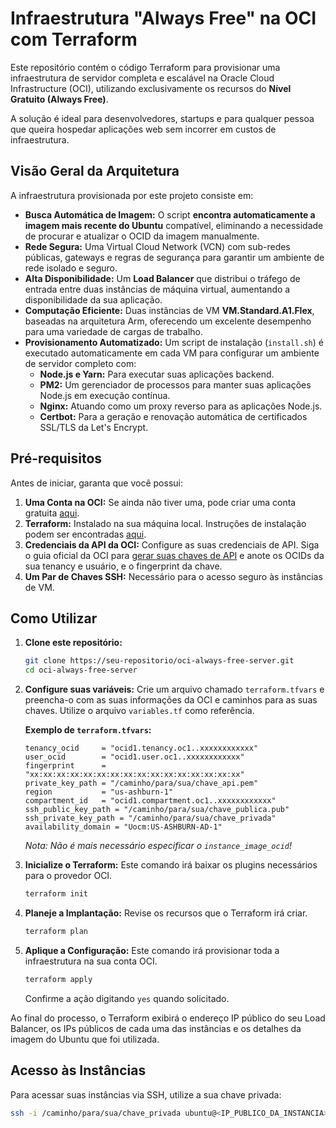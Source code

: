 # Infraestrutura "Always Free" na OCI com Terraform

Este repositório contém o código Terraform para provisionar uma infraestrutura de servidor completa e escalável na Oracle Cloud Infrastructure (OCI), utilizando exclusivamente os recursos do **Nível Gratuito (Always Free)**.

A solução é ideal para desenvolvedores, startups e para qualquer pessoa que queira hospedar aplicações web sem incorrer em custos de infraestrutura.

## Visão Geral da Arquitetura

A infraestrutura provisionada por este projeto consiste em:

-   **Busca Automática de Imagem:** O script **encontra automaticamente a imagem mais recente do Ubuntu** compatível, eliminando a necessidade de procurar e atualizar o OCID da imagem manualmente.
-   **Rede Segura:** Uma Virtual Cloud Network (VCN) com sub-redes públicas, gateways e regras de segurança para garantir um ambiente de rede isolado e seguro.
-   **Alta Disponibilidade:** Um **Load Balancer** que distribui o tráfego de entrada entre duas instâncias de máquina virtual, aumentando a disponibilidade da sua aplicação.
-   **Computação Eficiente:** Duas instâncias de VM **VM.Standard.A1.Flex**, baseadas na arquitetura Arm, oferecendo um excelente desempenho para uma variedade de cargas de trabalho.
-   **Provisionamento Automatizado:** Um script de instalação (`install.sh`) é executado automaticamente em cada VM para configurar um ambiente de servidor completo com:
    -   **Node.js e Yarn:** Para executar suas aplicações backend.
    -   **PM2:** Um gerenciador de processos para manter suas aplicações Node.js em execução contínua.
    -   **Nginx:** Atuando como um proxy reverso para as aplicações Node.js.
    -   **Certbot:** Para a geração e renovação automática de certificados SSL/TLS da Let's Encrypt.

## Pré-requisitos

Antes de iniciar, garanta que você possui:

1.  **Uma Conta na OCI:** Se ainda não tiver uma, pode criar uma conta gratuita [aqui](https://www.oracle.com/br/cloud/free/).
2.  **Terraform:** Instalado na sua máquina local. Instruções de instalação podem ser encontradas [aqui](https://learn.hashicorp.com/tutorials/terraform/install-cli).
3.  **Credenciais da API da OCI:** Configure as suas credenciais de API. Siga o guia oficial da OCI para [gerar suas chaves de API](https://docs.oracle.com/en-us/iaas/Content/API/Concepts/apisigningkey.htm) e anote os OCIDs da sua tenancy e usuário, e o fingerprint da chave.
4.  **Um Par de Chaves SSH:** Necessário para o acesso seguro às instâncias de VM.

## Como Utilizar

1.  **Clone este repositório:**
    ```bash
    git clone https://seu-repositorio/oci-always-free-server.git
    cd oci-always-free-server
    ```

2.  **Configure suas variáveis:**
    Crie um arquivo chamado `terraform.tfvars` e preencha-o com as suas informações da OCI e caminhos para as suas chaves. Utilize o arquivo `variables.tf` como referência.

    **Exemplo de `terraform.tfvars`:**
    ```hcl
    tenancy_ocid     = "ocid1.tenancy.oc1..xxxxxxxxxxxx"
    user_ocid        = "ocid1.user.oc1..xxxxxxxxxxxx"
    fingerprint      = "xx:xx:xx:xx:xx:xx:xx:xx:xx:xx:xx:xx:xx:xx:xx:xx"
    private_key_path = "/caminho/para/sua/chave_api.pem"
    region           = "us-ashburn-1"
    compartment_id   = "ocid1.compartment.oc1..xxxxxxxxxxxx"
    ssh_public_key_path = "/caminho/para/sua/chave_publica.pub"
    ssh_private_key_path = "/caminho/para/sua/chave_privada"
    availability_domain = "Uocm:US-ASHBURN-AD-1"
    ```
    *Nota: Não é mais necessário especificar o `instance_image_ocid`!*

3.  **Inicialize o Terraform:**
    Este comando irá baixar os plugins necessários para o provedor OCI.
    ```bash
    terraform init
    ```

4.  **Planeje a Implantação:**
    Revise os recursos que o Terraform irá criar.
    ```bash
    terraform plan
    ```

5.  **Aplique a Configuração:**
    Este comando irá provisionar toda a infraestrutura na sua conta OCI.
    ```bash
    terraform apply
    ```
    Confirme a ação digitando `yes` quando solicitado.

Ao final do processo, o Terraform exibirá o endereço IP público do seu Load Balancer, os IPs públicos de cada uma das instâncias e os detalhes da imagem do Ubuntu que foi utilizada.

## Acesso às Instâncias

Para acessar suas instâncias via SSH, utilize a sua chave privada:

```bash
ssh -i /caminho/para/sua/chave_privada ubuntu@<IP_PUBLICO_DA_INSTANCIA>